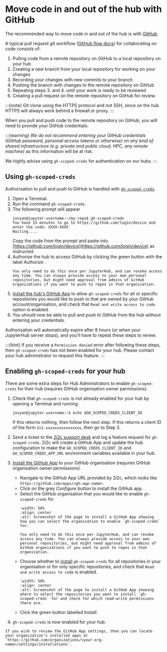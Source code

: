 # Move code in and out of the hub with GitHub

The recommended way to move code in and out of the hub is with [GitHub](https://github.com/about).

A typical pull request git workflow ([GitHub flow docs](https://docs.github.com/en/get-started/using-github/github-flow)) for collaborating on code consists of:

1. Pulling code from a remote repository on GitHub to a local repository on your hub
1. Creating a new branch from your local repository for working on your changes
1. Recording your changes with new commits to your branch
1. Pushing the branch with changes to the remote repository on GitHub
1. Repeating steps 3. and 4. until your work is ready to be reviewed 
1. Creating a pull request on the remote repository on GitHub for review.

:::{note}
Git clone using the HTTPS protocol and not SSH, since on the hub HTTPS will always work behind a firewall or proxy.
:::

When you pull and push code to the remote repository on GitHub, you will need to provide your GitHub credentials. 

:::{warning}
*We do not recommend entering your GitHub credentials (GitHub password, personal access tokens or otherwise) on any kind of shared infrastructure (e.g. private and public cloud, HPC, any remote machine)* as this information will be at risk.

We highly advise using `gh-scoped-creds` for authentication on our hubs.
:::

## Using `gh-scoped-creds`

Authorisation to pull and push to GitHub is handled with [`gh-scoped-creds`](https://github.com/yuvipanda/gh-scoped-creds/).

1. Open a Terminal.
1. Run the command `gh-scoped-creds`.
1. The following prompt will appear
   ```shell
   jovyan@jupyter-username:~/my-repo$ gh-scoped-creds
   You have 15 minutes to go to https://github.com/login/device and enter the code: XXXX-XXXX
   Waiting....
   ```
   Copy the code from the prompt and paste into [https://github.com/login/device](https://github.com/login/device) as instructed.
1. Authorise the hub to access GitHub by clicking the green button with the label *Authorize <name of hub>*.
   ```{margin}
   You only need to do this once per JupyterHub, and can revoke access any time. You can always provide access to your own personal repositories, but might need approval from admins of GitHub organizations if you want to push to repos in that organization.
     ```     
1. [Install the hub's GitHub App](https://docs.github.com/en/developers/apps/managing-github-apps/installing-github-apps) to allow `gh-scoped-creds` for all or specific repositories you would like to push to that are owned by your GitHub account/organisation, and check that `Read and write access to code` option is enabled.
1. You should now be able to pull and push to GitHub from the hub without entering your credentials.

Authorisation will automatically expire after 8 hours (or when your JupyterHub server stops), and you'll have to repeat these steps
to renew.

:::{hint}
If you receive a `Permission denied` error after following these steps, then `gh-scoped-creds` has not been enabled for your hub. Please contact your hub administrator to request this feature.
:::

## Enabling `gh-scoped-creds` for your hub

There are some extra steps for Hub Administrators to enable `gh-scoped-creds` for their hub (requires GitHub organisation owner permissions).

1. Check that `gh-scoped-creds` is not already enabled for your hub by opening a Terminal and running
   ```shell
   jovyan@jupyter-username:~$ echo $GH_SCOPED_CREDS_CLIENT_ID
   ```
   
   If this returns nothing, then follow the next step. If this returns a client ID of the form `Iv1.xxxxxxxxxxxxxxxx`, then go to Step 3.
1. Send a ticket to the [2i2c support desk](https://docs.2i2c.org/support/) and log a feature request for `gh-scoped-creds`. 2i2c will create a GitHub App and update the hub configuration to make the `GH_SCOPED_CREDS_CLIENT_ID` and `GH_SCOPED_CREDS_APP_URL` environment variables available in your hub.
1. [Install the GitHub App](https://docs.github.com/en/apps/using-github-apps/installing-a-github-app-from-a-third-party) to your GitHub organisation (requires GitHub organisation owner permissions).
   - Navigate to the GitHub App URL provided by 2i2c, which looks like `https://github.com/apps/<gh-app-name>`.
   - Click on the grey *Configure* button to install the GitHub app.
   - Select the GitHub organisation that you would like to enable `gh-scoped-creds` for
     ```{image} media/git-install-app-1.png
     :width: 50%
     :align: center
     :alt: Screenshot of the page to install a GitHub App showing how you can select the organisation to enable `gh-scoped-creds` for.
     ```
     ```{margin}
     You only need to do this once per JupyterHub, and can revoke access any time. You can always provide access to your own personal repositories, but might need approval from admins of GitHub organizations if you want to push to repos in that organization.
     ```     
   - Choose whether to [install](https://docs.github.com/en/developers/apps/managing-github-apps/installing-github-apps) `gh-scoped-creds` for all repositories in your organisation or for only specific repositories, and check that `Read and write access to code` is enabled.
     ```{image} media/git-install-app-2.png
     :width: 50%
     :align: center
     :alt: Screenshot of the page to install a GitHub App showing where to select the repositories you want to install `gh-scoped-creds` for and check for which read-write permissions there are.
     ```
   - Click the green button labelled *Install*.
1. `gh-scoped-creds` is now enabled for your hub.

```{note}
If you wish to review the GitHub App settings, then you can locate your organization's installed apps at `https://github.com/organizations/<your-org-name>/settings/installations`.
```